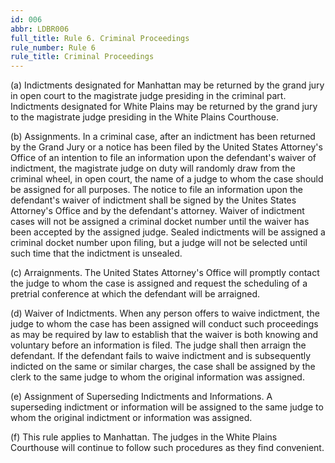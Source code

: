 ```yaml
---
id: 006
abbr: LDBR006
full_title: Rule 6. Criminal Proceedings
rule_number: Rule 6
rule_title: Criminal Proceedings
---
```


(a) Indictments designated for Manhattan may be returned by the grand jury in open court to
the magistrate judge presiding in the criminal part. Indictments designated for White Plains may be
returned by the grand jury to the magistrate judge presiding in the White Plains Courthouse.

(b) Assignments.
In a criminal case, after an indictment has been returned by the Grand Jury or a notice has
been filed by the United States Attorney's Office of an intention to file an information upon the
defendant's waiver of indictment, the magistrate judge on duty will randomly draw from the criminal
wheel, in open court, the name of a judge to whom the case should be assigned for all purposes.
The notice to file an information upon the defendant's waiver of indictment shall be signed by the
Unites States Attorney's Office and by the defendant's attorney. Waiver of indictment cases will not
be assigned a criminal docket number until the waiver has been accepted by the assigned judge.
Sealed indictments will be assigned a criminal docket number upon filing, but a judge will not be
selected until such time that the indictment is unsealed.

(c) Arraignments.
The United States Attorney's Office will promptly contact the judge to whom the case is
assigned and request the scheduling of a pretrial conference at which the defendant will be arraigned.

(d) Waiver of Indictments.
When any person offers to waive indictment, the judge to whom the case has been assigned
will conduct such proceedings as may be required by law to establish that the waiver is both knowing
and voluntary before an information is filed. The judge shall then arraign the defendant. If the
defendant fails to waive indictment and is subsequently indicted on the same or similar charges, the
case shall be assigned by the clerk to the same judge to whom the original information was assigned.

(e) Assignment of Superseding Indictments and Informations.
A superseding indictment or information will be assigned to the same judge to whom the 
original indictment or information was assigned.

(f) This rule applies to Manhattan. The judges in the White Plains Courthouse will
continue to follow such procedures as they find convenient.